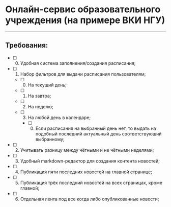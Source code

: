 # Онлайн-сервис образовательного учреждения (на примере ВКИ НГУ)

***

## Требования:

* [ ] 0. Удобная система заполнения/создания расписания;
* [ ] 1. Набор фильтров для выдачи расписания пользователям;
    * [ ] 0. На текущий день;
    * [ ] 1. На завтра;
    * [ ] 2. На неделю;
    * [ ] 3. На любой день в календаре;
        * [ ] 0. Если расписания на выбранный день нет, то выдать на подобный последний актуальный день соответствуюший выбранному;
* [ ] 2. Учитывать разницу между чётными и не чётными неделями;
* [ ] 3. Удобный markdown-редактор для создания контента новостей;
* [ ] 4. Публикация пяти последних новостей на главной странице;
* [ ] 5. Публикация трёх последний новостей на всех страницах, кроме главной;
* [ ] 6. Отдельная лента под все когда либо опубликованные новости;